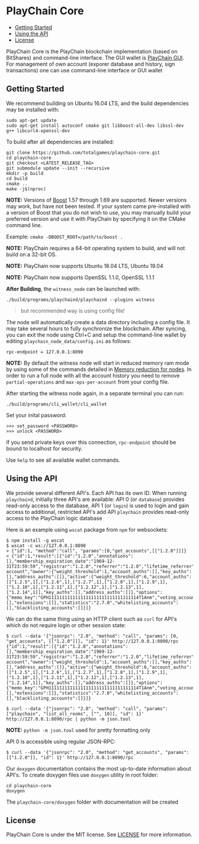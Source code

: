 PlayChain Core
==============

* [Getting Started](#getting-started)
* [Using the API](#using-the-api)
* [License](#license)

PlayChain Core is the PlayChain blockchain implementation (based on BitShares) and command-line interface.
The GUI wallet is [PlayChain GUI](https://playchainwallet.page.link/start).
For management of own account (exporer database and history, sign transactions)
one can use command-line interface or GUI wallet

Getting Started
---------------

We recommend building on Ubuntu 16.04 LTS, and the build dependencies may be installed with:

    sudo apt-get update
    sudo apt-get install autoconf cmake git libboost-all-dev libssl-dev g++ libcurl4-openssl-dev

To build after all dependencies are installed:

    git clone https://github.com/totalgames/playchain-core.git
    cd playchain-core
    git checkout <LATEST_RELEASE_TAG>
    git submodule update --init --recursive
    mkdir -p build
    cd build
    cmake ..
    make -j$(nproc)

**NOTE:** Versions of [Boost](http://www.boost.org/) 1.57 through 1.69 are supported. Newer versions may work, but
have not been tested. If your system came pre-installed with a version of Boost that you do not wish to use, you may
manually build your preferred version and use it with PlayChain by specifying it on the CMake command line.

Example: ``cmake -DBOOST_ROOT=/path/to/boost .``

**NOTE:** PlayChain requires a 64-bit operating system to build, and will not build on a 32-bit OS.

**NOTE:** PlayChain now supports Ubuntu 18.04 LTS, Ubuntu 19.04

**NOTE:** PlayChain now supports OpenSSL 1.1.0, OpenSSL 1.1.1

**After Building**, the `witness_node` can be launched with:

    ./build/programs/playchaind/playchaind --plugins witness

> but recommended way is using config file!

The node will automatically create a data directory including a config file. It may take several hours to fully synchronize
the blockchain. After syncing, you can exit the node using Ctrl+C and setup the command-line wallet by editing
`playchain_node_data/config.ini` as follows:

    rpc-endpoint = 127.0.0.1:8090

**NOTE:** By default the witness node will start in reduced memory ram mode by using some of the commands detailed in [Memory reduction for nodes](https://github.com/bitshares/bitshares-core/wiki/Memory-reduction-for-nodes).
In order to run a full node with all the account history you need to remove `partial-operations` and `max-ops-per-account` from your config file.

After starting the witness node again, in a separate terminal you can run:

    ./build/programs/cli_wallet/cli_wallet

Set your inital password:

    >>> set_password <PASSWORD>
    >>> unlock <PASSWORD>

If you send private keys over this connection, `rpc-endpoint` should be bound to localhost for security.

Use `help` to see all available wallet commands.

Using the API
-------------

We provide several different API's.  Each API has its own ID.
When running `playchaind`, initially three API's are available:
API 0 (or `database`) provides read-only access to the database, API 1 (or `login`) is
used to login and gain access to additional, restricted API's
add API `playchain` provides read-only access to the PlayChain logic database

Here is an example using `wscat` package from `npm` for websockets:

    $ npm install -g wscat
    $ wscat -c ws://127.0.0.1:8090
    > {"id":1, "method":"call", "params":[0,"get_accounts",[["1.2.0"]]]}
    < {"id":1,"result":[{"id":"1.2.0","annotations":[],"membership_expiration_date":"1969-12-31T23:59:59","registrar":"1.2.0","referrer":"1.2.0","lifetime_referrer":"1.2.0","network_fee_percentage":2000,"lifetime_referrer_fee_percentage":8000,"referrer_rewards_percentage":0,"name":"committee-account","owner":{"weight_threshold":1,"account_auths":[],"key_auths":[],"address_auths":[]},"active":{"weight_threshold":6,"account_auths":[["1.2.5",1],["1.2.6",1],["1.2.7",1],["1.2.8",1],["1.2.9",1],["1.2.10",1],["1.2.11",1],["1.2.12",1],["1.2.13",1],["1.2.14",1]],"key_auths":[],"address_auths":[]},"options":{"memo_key":"GPH1111111111111111111111111111111114T1Anm","voting_account":"1.2.0","num_witness":0,"num_committee":0,"votes":[],"extensions":[]},"statistics":"2.7.0","whitelisting_accounts":[],"blacklisting_accounts":[]}]}

We can do the same thing using an HTTP client such as `curl` for API's which do not require login or other session state:

    $ curl --data '{"jsonrpc": "2.0", "method": "call", "params": [0, "get_accounts", [["1.2.0"]]], "id": 1}' http://127.0.0.1:8090/rpc
    {"id":1,"result":[{"id":"1.2.0","annotations":[],"membership_expiration_date":"1969-12-31T23:59:59","registrar":"1.2.0","referrer":"1.2.0","lifetime_referrer":"1.2.0","network_fee_percentage":2000,"lifetime_referrer_fee_percentage":8000,"referrer_rewards_percentage":0,"name":"committee-account","owner":{"weight_threshold":1,"account_auths":[],"key_auths":[],"address_auths":[]},"active":{"weight_threshold":6,"account_auths":[["1.2.5",1],["1.2.6",1],["1.2.7",1],["1.2.8",1],["1.2.9",1],["1.2.10",1],["1.2.11",1],["1.2.12",1],["1.2.13",1],["1.2.14",1]],"key_auths":[],"address_auths":[]},"options":{"memo_key":"GPH1111111111111111111111111111111114T1Anm","voting_account":"1.2.0","num_witness":0,"num_committee":0,"votes":[],"extensions":[]},"statistics":"2.7.0","whitelisting_accounts":[],"blacklisting_accounts":[]}]}

    $ curl --data '{"jsonrpc": "2.0", "method": "call", "params": ["playchain", "list_all_rooms", ["", 10]], "id": 1}' http://127.0.0.1:8090/rpc | python -m json.tool

**NOTE:** `python -m json.tool` used for pretty formatting only

API 0 is accessible using regular JSON-RPC:

    $ curl --data '{"jsonrpc": "2.0", "method": "get_accounts", "params": [["1.2.0"]], "id": 1}' http://127.0.0.1:8090/rpc


Our `doxygen` documentation contains the most up-to-date information about API's. To create
doxygen files use `doxygen` utility in root folder:

    cd playchain-core
    doxygen

The `playchain-core/doxygen` folder with documentation will be created

 
License
-------
PlayChain Core is under the MIT license. See [LICENSE](https://github.com/bitshares/bitshares-core/blob/master/LICENSE.txt)
for more information.

